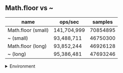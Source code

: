 ## Math.floor vs ~

|name|ops/sec|samples|
|-|-|-|
|Math.floor (small)|141,704,999|70854895|
|~ (small)|93,488,711|46750300|
|Math.floor (long)|93,852,244|46926128|
|~ (long)|95,386,481|47693246|


<details>
<summary>Environment</summary>

* __Machine:__ linux x64 | 4 vCPUs | 7.6GB Mem
* __Run:__ Tue Oct 29 2024 18:12:16 GMT+0000 (Coordinated Universal Time)
* __Node:__ `v20.17.0`
</details>

<!--
{"environment":{"platform":"linux","arch":"x64","cpus":4,"totalMemory":7.597877502441406},"benchmarks":[{"name":"Math.floor (small)","opsSec":141704999.8041866,"samples":70854895},{"name":"~ (small)","opsSec":93488711.22757062,"samples":46750300},{"name":"Math.floor (long)","opsSec":93852244.9254351,"samples":46926128},{"name":"~ (long)","opsSec":95386481.88903292,"samples":47693246}]}-->
